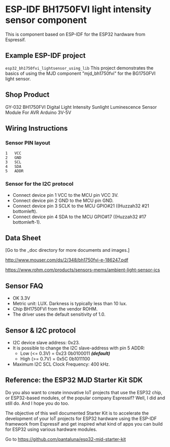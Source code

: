 # ESP-IDF BH1750FVI light intensity sensor component
This is component based on ESP-IDF for the ESP32 hardware from Espressif.



## Example ESP-IDF project
`esp32_bh1750fvi_lightsensor_using_lib` This project demonstrates the basics of using the MJD component "mjd_bh1750fvi" for the BG1750FVI light sensor.



## Shop Product
GY-032 BH1750FVI Digital Light Intensity Sunlight Luminescence Sensor Module For AVR Arduino 3V-5V



## Wiring Instructions
### Sensor PIN layout

```
1   VCC
2   GND
3   SCL
4   SDA
5   ADDR
```

### Sensor for the I2C protocol
- Connect device pin 1 VCC to the MCU pin VCC 3V.
- Connect device pin 2 GND to the MCU pin GND.
- Connect device pin 3 SCLK to the MCU GPIO#21 ((Huzzah32 #21 bottomleft).
- Connect device pin 4 SDA to the MCU GPIO#17  ((Huzzah32 #17 bottomleft-1).



## Data Sheet
[Go to the _doc directory for more documents and images.]

http://www.mouser.com/ds/2/348/bh1750fvi-e-186247.pdf

https://www.rohm.com/products/sensors-mems/ambient-light-sensor-ics



## Sensor FAQ
- OK 3.3V
- Metric unit: LUX. Darkness is typically less than 10 lux.
- Chip BH1750FVI from the vendor ROHM.
- The driver uses the default sensitivity of 1.0.



## Sensor & I2C protocol
- I2C device slave address: 0x23.
- It is possible to change the I2C slave-address with pin 5 ADDR:
  - Low  (<= 0.3V) = 0x23 0b0100011 ***(default)***
  - High (>= 0.7V) = 0x5C 0b1011100
- Maximum I2C SCL Clock Frequency: 400 kHz.



## Reference: the ESP32 MJD Starter Kit SDK

Do you also want to create innovative IoT projects that use the ESP32 chip, or ESP32-based modules, of the popular company Espressif? Well, I did and still do. And I hope you do too.

The objective of this well documented Starter Kit is to accelerate the development of your IoT projects for ESP32 hardware using the ESP-IDF framework from Espressif and get inspired what kind of apps you can build for ESP32 using various hardware modules.

Go to https://github.com/pantaluna/esp32-mjd-starter-kit

